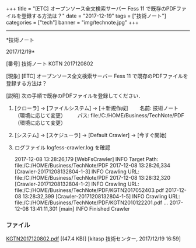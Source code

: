 ﻿+++
title = "[ETC] オープンソース全文検索サーバー Fess 11 で既存のPDFファイルを登録する方法は？"
date = "2017-12-19"
tags = ["技術ノート"]
categories = ["tech"]
banner = "img/technote.jpg"
+++

-----------------------------------------------------------------------------------------------------------------------------

*技術ノート

2017/12/19*


[番号]
技術ノート KGTN 2017120802

[現象]
[ETC] オープンソース全文検索サーバー Fess 11
で既存のPDFファイルを登録する方法は？

[説明]
次の手順で既存のPDFファイルを登録してください．

1. [クローラ] → [ファイルシステム] → [＋新規作成]
　　名前: 技術ノート （環境に応じて変更）
　　パス: file:/C:/HOME/Business/TechNote/PDF （環境に応じて変更）
2. [システム] → [スケジューラ] → [Default Crawler] →
[今すぐ開始]
3. ログファイル logfess-crawler.log を確認

    2017-12-08 13:28:26,179 [WebFsCrawler] INFO Target Path: file:/C:/HOME/Business/TechNote/PDF
    2017-12-08 13:28:26,334 [Crawler-20171208132804-1-3] INFO Crawling URL:
    file:/C:/HOME/Business/TechNote/PDF
    2017-12-08 13:28:32,320 [Crawler-20171208132804-1-2] INFO Crawling URL:
    file:/C:/HOME/Business/TechNote/PDF/KGTN2017052403.pdf
    2017-12-08 13:28:32,399 [Crawler-20171208132804-1-5] INFO Crawling URL:
    file:/C:/HOME/Business/TechNote/PDF/KGTN2010122201.pdf
    …
    2017-12-08 13:41:11,301 [main] INFO Finished Crawler


### ファイル

 
 


[KGTN2017120802.pdf](http://techreport.kitasp.net/attachments/download/3900/KGTN2017120802.pdf)
 [(47.4 KB)] [kitasp 技術センター, 2017/12/19
16:59]


 


 

